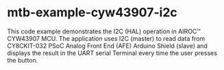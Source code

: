 # mtb-example-cyw43907-i2c
This code example demonstrates the I2C (HAL) operation in  AIROC™ CYW43907 MCU. The application uses I2C (master) to read data from CY8CKIT-032 PSoC Analog Front End (AFE) Arduino Shield (slave) and displays the result in the UART serial Terminal every time the user presses the button.
